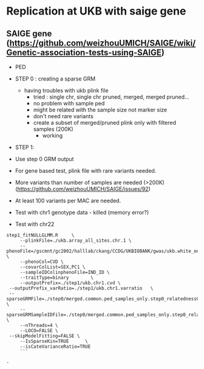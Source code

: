 # Replication at UKB with saige gene
## SAIGE gene (https://github.com/weizhouUMICH/SAIGE/wiki/Genetic-association-tests-using-SAIGE)
- PED

- STEP 0 : creating a sparse GRM
  - having troubles with ukb plink file
    - tried : single chr, single chr pruned, merged, merged pruned...
    - no problem with sample ped
    - might be related with the sample size not marker size
    - don't need rare variants
    - create a subset of merged/pruned plink only with filtered samples (200K)
      - working
 - STEP 1:
  - Use step 0 GRM output
  - For gene based test, plink file with rare variants needed. 
  - More variants than number of samples are needed (>200K) (https://github.com/weizhouUMICH/SAIGE/issues/92)
  - At least 100 variants per MAC are needed.
  - Test with chr1 genotype data - killed (memory error?)
  - Test with chr22
   ```
   step1_fitNULLGLMM.R     \
        --plinkFile=./ukb.array_all_sites.chr.1 \
        --phenoFile=/gscmnt/gc2802/halllab/ckang/CCDG/UKBIOBANK/gwas/ukb.white_only.norel.cvd01.ped \
        --phenoCol=CVD \
        --covarColList=SEX,PC1 \
        --sampleIDColinphenoFile=IND_ID \
        --traitType=binary        \
        --outputPrefix=./step1/ukb.chr1.cvd \
	--outputPrefix_varRatio=./step1/ukb.chr1.varratio	\
	--sparseGRMFile=./step0/merged.common.ped_samples_only.step0_relatednessCutoff_0.125_2000_randomMarkersUsed.sparseGRM.mtx    \
        --sparseGRMSampleIDFile=./step0/merged.common.ped_samples_only.step0_relatednessCutoff_0.125_2000_randomMarkersUsed.sparseGRM.mtx.sampleIDs.txt  \
        --nThreads=4 \
        --LOCO=FALSE \
	--skipModelFitting=FALSE \
        --IsSparseKin=TRUE      \
        --isCateVarianceRatio=TRUE
        ```

- 

